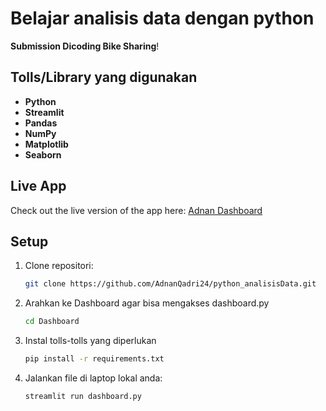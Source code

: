 # Belajar analisis data dengan python

**Submission Dicoding Bike Sharing**!

## Tolls/Library yang digunakan

- **Python**
- **Streamlit**
- **Pandas**
- **NumPy**
- **Matplotlib**
- **Seaborn**

## Live App

Check out the live version of the app here: [Adnan Dashboard](https://df-bike.streamlit.app/)

## Setup

1. Clone repositori:
    ```bash
    git clone https://github.com/AdnanQadri24/python_analisisData.git
    ```

2. Arahkan ke Dashboard agar bisa mengakses dashboard.py
    ```bash
    cd Dashboard
    ```

3. Instal tolls-tolls yang diperlukan
    ```bash
    pip install -r requirements.txt
    ```

4. Jalankan file di laptop lokal anda:
    ```bash
    streamlit run dashboard.py
    ```
